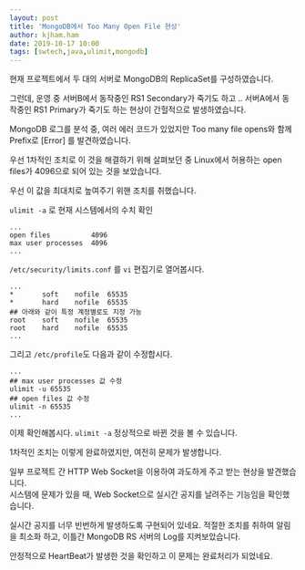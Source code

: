 ```yaml
---
layout: post
title: 'MongoDB에서 Too Many Open File 현상'
author: kjham.ham
date: 2019-10-17 10:00
tags: [swtech,java,ulimit,mongodb]
---
```


현재 프로젝트에서 두 대의 서버로 MongoDB의 ReplicaSet를 구성하였습니다.

그런데, 운영 중 서버B에서 동작중인 RS1 Secondary가 죽기도 하고 ..
서버A에서 동작중인 RS1 Primary가 죽기도 하는 현상이 간헐적으로 발생하였습니다.

MongoDB 로그를 분석 중, 여러 에러 코드가 있었지만
Too many file opens와 함께 Prefix로 [Error] 를 발견하였습니다.

우선 1차적인 조치로 이 것을 해결하기 위해 살펴보던 중
Linux에서 허용하는 open files가 4096으로 되어 있는 것을 보았습니다.

우선 이 값을 최대치로 높여주기 위핸 조치를 취했습니다.

`ulimit -a` 로 현재 시스템에서의 수치 확인
~~~shell
...
open files          4096
max user processes  4096
...
~~~

`/etc/security/limits.conf` 를 `vi` 편집기로 열어봅시다.
~~~shell
...
*       soft    nofile  65535
*       hard    nofile  65535
## 아래와 같이 특정 계정별로도 지정 가능
root    soft    nofile  65535
root    hard    nofile  65535
...
~~~

그리고 `/etc/profile`도 다음과 같이 수정합시다.
~~~shell
...
## max user processes 값 수정
ulimit -u 65535
## open files 값 수정
ulimit -n 65535
...
~~~

이제 확인해봅시다. `ulimit -a`
정상적으로 바뀐 것을 볼 수 있습니다.

1차적인 조치는 이렇게 완료하였지만, 여전히 문제가 발생합니다.  

일부 프로젝트 간 HTTP Web Socket을 이용하여 과도하게 주고 받는 현상을 발견했습니다.  
시스템에 문제가 있을 때, Web Socket으로 실시간 공지를 날려주는 기능임을 확인했습니다.

실시간 공지를 너무 빈번하게 발생하도록 구현되어 있네요.
적절한 조치를 취하여 알림을 최소화 하고, 이틀간 MongoDB RS 서버의 Log를 지켜보았습니다.

안정적으로 HeartBeat가 발생한 것을 확인하고 이 문제는 완료처리가 되었네요.